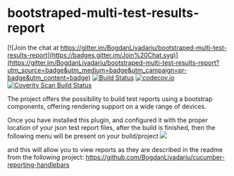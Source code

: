 # bootstraped-multi-test-results-report

[![Join the chat at https://gitter.im/BogdanLivadariu/bootstraped-multi-test-results-report](https://badges.gitter.im/Join%20Chat.svg)](https://gitter.im/BogdanLivadariu/bootstraped-multi-test-results-report?utm_source=badge&utm_medium=badge&utm_campaign=pr-badge&utm_content=badge)
[![Build Status](https://travis-ci.org/BogdanLivadariu/bootstraped-multi-test-results-report.svg?branch=master)](https://travis-ci.org/BogdanLivadariu/bootstraped-multi-test-results-report)
[![codecov.io](https://codecov.io/github/BogdanLivadariu/bootstraped-multi-test-results-report/coverage.svg?branch=master)](https://codecov.io/github/BogdanLivadariu/bootstraped-multi-test-results-report?branch=master)
<a href="https://scan.coverity.com/projects/bogdanlivadariu-bootstraped-multi-test-results-report">
  <img alt="Coverity Scan Build Status"
       src="https://scan.coverity.com/projects/6820/badge.svg"/>
</a>

The project offers the possibility to build test reports using a bootstrap components, offering rendering support on a wide range of devices.

Once you have installed this plugin, and configured it with the proper location of your json test report files,
after the build is finished, then the following menu will be present on your build/project
<img src='http://s6.postimg.org/wnpkt6crl/jenkins_Ci.png'>

and this will allow you to view reports as they are described in the readme from the following project:
https://github.com/BogdanLivadariu/cucumber-reporting-handlebars
